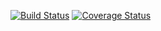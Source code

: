 [![Build Status](https://travis-ci.org/grero/PopulationDynamics.jl.svg?branch=master)](https://travis-ci.org/grero/PopulationDynamics.jl)
[![Coverage Status](https://coveralls.io/repos/github/grero/PopulationDynamics.jl/badge.svg?branch=master)](https://coveralls.io/github/grero/PopulationDynamics.jl?branch=master)
